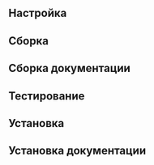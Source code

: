 <pkg :name="'sed'" instsize showsbu2></pkg>


## Настройка
<package-script :package="'sed'" :type="'configure'"></package-script>

## Сборка
<package-script :package="'sed'" :type="'build'"></package-script>

## Сборка документации

<package-script :package="'sed'" :type="'build-doc'"></package-script>

## Тестирование
<package-script :package="'sed'" :type="'test'"></package-script>

## Установка
<package-script :package="'sed'" :type="'install'"></package-script>

## Установка документации
<package-script :package="'sed'" :type="'install-doc'"></package-script>


<script>
	new Vue({ el: '#main' })
</script> 
